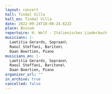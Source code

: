 ```yaml
---
layout: concert
hall: Tindal Villa
hall_en: Tindal Villa
date: 2022-09-24T18:00:24.622Z
place: Bussum
repertoire: H. Wolf - Italienisches Liederbuch
musicians: |-
  Laetitia Gerards, Sopraan\
  Raoul Steffani, Bariton\
  Daan Boertien, Piano
musicians_en: |-
  Laetitia Gerards, Soprano\
  Raoul Steffani, Baritone\
  Daan Boertien, Piano
organizer_url: ""
in_archive: true
cancelled: false
---
```

